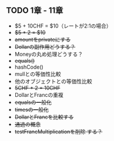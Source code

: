 ## TODO 1章 - 11章
- $5 + 10CHF = $10（レートが2:1の場合）
- ~~$5 * 2 = $10~~
- ~~amountをprivateにする~~
- ~~Dollarの副作用どうする？~~
- Moneyの丸め処理どうする？
- ~~equals()~~
- hashCode()
- mullとの等価性比較
- 他のオブジェクトとの等価性比較
- ~~5CHF * 2 = 10CHF~~
- DollarとFrancの重複
- ~~equalsの一般化~~
- ~~timesの一般化~~
- ~~DollarとFrancを比較する~~
- ~~通過の概念~~
- ~~testFrancMultiplicationを削除 する？~~